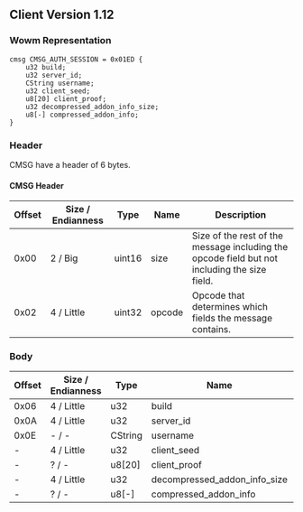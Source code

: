 ## Client Version 1.12

### Wowm Representation
```rust,ignore
cmsg CMSG_AUTH_SESSION = 0x01ED {
    u32 build;
    u32 server_id;
    CString username;
    u32 client_seed;
    u8[20] client_proof;
    u32 decompressed_addon_info_size;
    u8[-] compressed_addon_info;
}
```
### Header
CMSG have a header of 6 bytes.

#### CMSG Header
| Offset | Size / Endianness | Type   | Name   | Description |
| ------ | ----------------- | ------ | ------ | ----------- |
| 0x00   | 2 / Big           | uint16 | size   | Size of the rest of the message including the opcode field but not including the size field.|
| 0x02   | 4 / Little        | uint32 | opcode | Opcode that determines which fields the message contains.|

### Body

| Offset | Size / Endianness | Type | Name | Description | Comment |
| ------ | ----------------- | ---- | ---- | ----------- | ------- |
| 0x06 | 4 / Little | u32 | build |  |  |
| 0x0A | 4 / Little | u32 | server_id |  |  |
| 0x0E | - / - | CString | username |  |  |
| - | 4 / Little | u32 | client_seed |  |  |
| - | ? / - | u8[20] | client_proof |  |  |
| - | 4 / Little | u32 | decompressed_addon_info_size |  |  |
| - | ? / - | u8[-] | compressed_addon_info |  |  |

